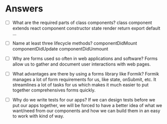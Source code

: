 # Answers

- [ ] What are the required parts of class components?
    class component extends react component
    constructor
    state
    render
    return
    export default ...

- [ ] Name at least three lifecycle methods?
    componentDidMount
    componentDidUpdate
    componentDidUnmount

- [ ] Why are forms used so often in web applications and software?
    Forms allow us to gather and document user interactions with web pages.

- [ ] What advantages are there by using a forms library like Formik?
    Formik manages a lot of form requirements for us, like state, onSubmit, etc. It streamlines a lot of tasks for us which makes it much easier to put together comprehensives forms quickly.

- [ ] Why do we write tests for our apps?
    If we can design tests before we put our apps together, we will be forced to have a better idea of what we want/need from our components and how we can build them in an easy to work with kind of way.